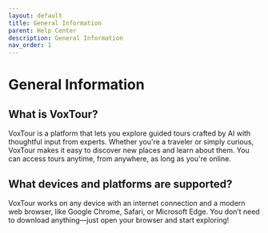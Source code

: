 ```yaml
---
layout: default
title: General Information
parent: Help Center
description: General Information
nav_order: 1
---
```


# General Information

## What is VoxTour?

VoxTour is a platform that lets you explore guided tours crafted by AI with thoughtful input from experts. Whether you're a traveler or simply curious, VoxTour makes it easy to discover new places and learn about them. You can access tours anytime, from anywhere, as long as you're online.

## What devices and platforms are supported?

VoxTour works on any device with an internet connection and a modern web browser, like Google Chrome, Safari, or Microsoft Edge. You don’t need to download anything—just open your browser and start exploring!


